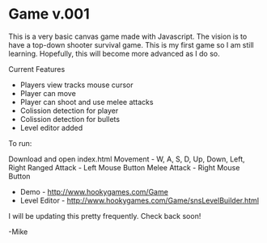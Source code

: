 Game v.001
==========

This is a very basic canvas game made with Javascript. The vision is to have a top-down shooter survival game. This is my first game so I am still learning. Hopefully, this will become more advanced as I do so.

Current Features
- Players view tracks mouse cursor
- Player can move
- Player can shoot and use melee attacks
- Colission detection for player
- Colission detection for bullets
- Level editor added

To run:

Download and open index.html
Movement - W, A, S, D, Up, Down, Left, Right
Ranged Attack - Left Mouse Button
Melee Attack - Right Mouse Button

- Demo - http://www.hookygames.com/Game
- Level Editor - http://www.hookygames.com/Game/snsLevelBuilder.html

I will be updating this pretty frequently. Check back soon!

-Mike


